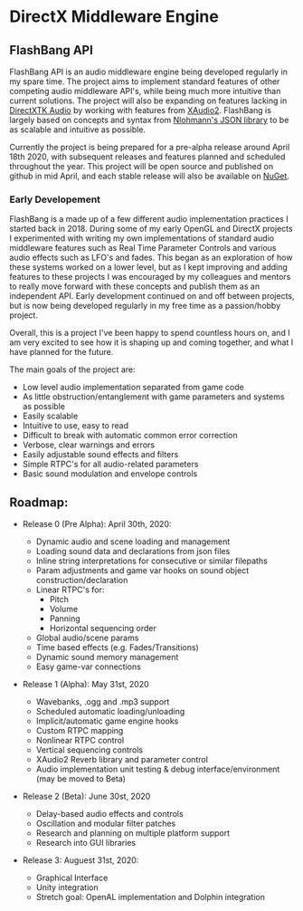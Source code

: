 # DirectX Middleware Engine
## FlashBang API

FlashBang API is an audio middleware engine being developed regularly in my spare time. The project aims to implement standard features of other competing audio middleware API's, while being much more intuitive than current solutions. The project will also be expanding on features lacking in [DirectXTK Audio](https://github.com/microsoft/DirectXTK/wiki/Audio) by working with features from [XAudio2](https://docs.microsoft.com/en-us/windows/win32/xaudio2/xaudio2-introduction). FlashBang is largely based on concepts and syntax from [Nlohmann's JSON library](https://github.com/nlohmann/json) to be as scalable and intuitive as possible.

Currently the project is being prepared for a pre-alpha release around April 18th 2020, with subsequent releases and features planned and scheduled throughout the year. This project will be open source and published on github in mid April, and each stable release will also be available on [NuGet](https://www.nuget.org/).

### Early Developement

FlashBang is a made up of a few different audio implementation practices I started back in 2018. During some of my early OpenGL and DirectX projects I experimented with writing my own implementations of standard audio middleware features such as Real Time Parameter Controls and various audio effects such as LFO's and fades. This began as an exploration of how these systems worked on a lower level, but as I kept improving and adding features to these projects I was encouraged by my colleagues and mentors to really move forward with these concepts and publish them as an independent API. Early development continued on and off between projects, but is now being developed regularly in my free time as a passion/hobby project.

Overall, this is a project I've been happy to spend countless hours on, and I am very excited to see how it is shaping up and coming together, and what I have planned for the future.

The main goals of the project are:

- Low level audio implementation separated from game code
- As little obstruction/entanglement with game parameters and systems as possible
- Easily scalable
- Intuitive to use, easy to read
- Difficult to break with automatic common error correction
- Verbose, clear warnings and errors
- Easily adjustable sound effects and filters
- Simple RTPC's for all audio-related parameters
- Basic sound modulation and envelope controls

## Roadmap:

 - Release 0 (Pre Alpha): April 30th, 2020:
    - Dynamic audio and scene loading and management
    - Loading sound data and declarations from json files
    - Inline string interpretations for consecutive or similar filepaths
    - Param adjustments and game var hooks on sound object construction/declaration
    - Linear RTPC's for:
        - Pitch
        - Volume
        - Panning
        - Horizontal sequencing order
   - Global audio/scene params
    - Time based effects (e.g. Fades/Transitions)
    - Dynamic sound memory management
    - Easy game-var connections

- Release 1 (Alpha): May 31st, 2020
    - Wavebanks, .ogg and .mp3 support
    - Scheduled automatic loading/unloading
    - Implicit/automatic game engine hooks
    - Custom RTPC mapping
    - Nonlinear RTPC control
    - Vertical sequencing controls
    - XAudio2 Reverb library and parameter control
    - Audio implementation unit testing & debug interface/environment (may be moved to Beta)

- Release 2 (Beta): June 30st, 2020
    - Delay-based audio effects and controls
    - Oscillation and modular filter patches
    - Research and planning on multiple platform support
    - Research into GUI libraries

- Release 3: Auguest 31st, 2020:
    - Graphical Interface
    - Unity integration
    - Stretch goal: OpenAL implementation and Dolphin integration
